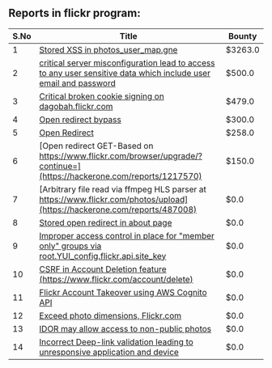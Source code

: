 ## Reports in flickr program:
| S.No | Title | Bounty |
| ---- | ----- | ------ |
| 1 | [Stored XSS in photos_user_map.gne](https://hackerone.com/reports/1534636) | $3263.0 |
| 2 | [critical server misconfiguration lead to access to any user sensitive data which include user email and password](https://hackerone.com/reports/1365738) | $500.0 |
| 3 | [Critical broken cookie signing on dagobah.flickr.com ](https://hackerone.com/reports/1440290) | $479.0 |
| 4 | [Open redirect bypass](https://hackerone.com/reports/1513031) | $300.0 |
| 5 | [Open Redirect](https://hackerone.com/reports/1581258) | $258.0 |
| 6 | [Open redirect GET-Based on https://www.flickr.com/browser/upgrade/?continue=](https://hackerone.com/reports/1217570) | $150.0 |
| 7 | [Arbitrary file read via ffmpeg HLS parser at https://www.flickr.com/photos/upload](https://hackerone.com/reports/487008) | $0.0 |
| 8 | [Stored open redirect in about page](https://hackerone.com/reports/979375) | $0.0 |
| 9 | [Improper access control in place for "member only" groups via root.YUI_config.flickr.api.site_key](https://hackerone.com/reports/587733) | $0.0 |
| 10 | [CSRF in Account Deletion feature (https://www.flickr.com/account/delete)](https://hackerone.com/reports/615448) | $0.0 |
| 11 | [Flickr Account Takeover using AWS Cognito API](https://hackerone.com/reports/1342088) | $0.0 |
| 12 | [Exceed photo dimensions, Flickr.com](https://hackerone.com/reports/1755552) | $0.0 |
| 13 | [IDOR may allow access to non-public photos](https://hackerone.com/reports/1737943) | $0.0 |
| 14 | [Incorrect Deep-link validation leading to unresponsive application and device](https://hackerone.com/reports/1157795) | $0.0 |